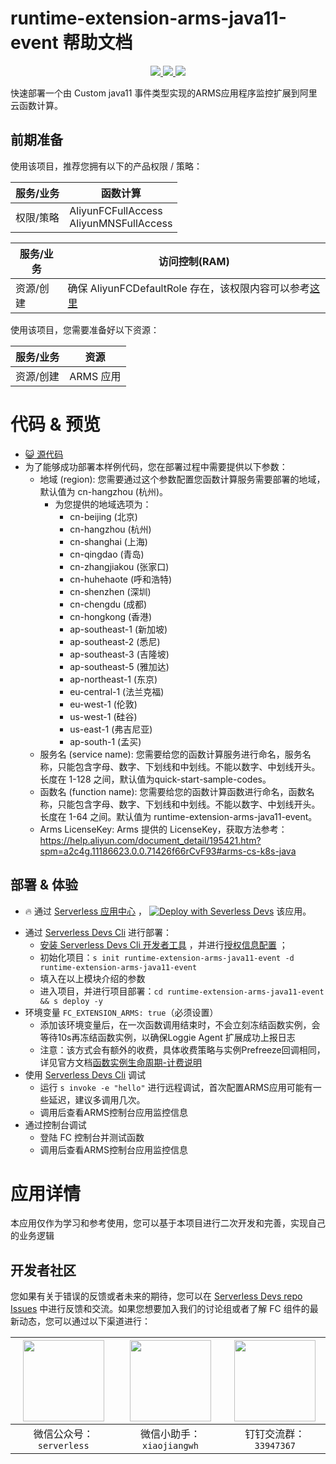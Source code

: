 # runtime-extension-arms-java11-event 帮助文档

<p align="center" class="flex justify-center">
    <a href="https://www.serverless-devs.com" class="ml-1">
    <img src="http://editor.devsapp.cn/icon?package=runtime-extension-arms-java11-event&type=packageType">
  </a>
  <a href="http://www.devsapp.cn/details.html?name=runtime-extension-arms-java11-event" class="ml-1">
    <img src="http://editor.devsapp.cn/icon?package=runtime-extension-arms-java11-event&type=packageVersion">
  </a>
  <a href="http://www.devsapp.cn/details.html?name=runtime-extension-arms-java11-event" class="ml-1">
    <img src="http://editor.devsapp.cn/icon?package=runtime-extension-arms-java11-event&type=packageDownload">
  </a>
</p>

<description>

快速部署一个由 Custom java11 事件类型实现的ARMS应用程序监控扩展到阿里云函数计算。
</description>

## 前期准备
使用该项目，推荐您拥有以下的产品权限 / 策略：

| 服务/业务 | 函数计算 |     
| --- |  --- |   
| 权限/策略 | AliyunFCFullAccess <br> AliyunMNSFullAccess |

| 服务/业务 | 访问控制(RAM) |     
| --- |  --- |   
| 资源/创建 | 确保 AliyunFCDefaultRole 存在，该权限内容可以参考[这里](https://help.aliyun.com/document_detail/181589.html) |

使用该项目，您需要准备好以下资源：

| 服务/业务 | 资源 |     
| --- |  --- |   
| 资源/创建 | ARMS 应用 |

<codepre id="codepre">

# 代码 & 预览

- [ :smiley_cat:  源代码](https://github.com/devsapp/start-fc/blob/main/event-function/runtime-extension-arms)
- 为了能够成功部署本样例代码，您在部署过程中需要提供以下参数：
    - 地域 (region): 您需要通过这个参数配置您函数计算服务需要部署的地域，默认值为 cn-hangzhou (杭州)。
      - 为您提供的地域选项为：
        - cn-beijing (北京)
        - cn-hangzhou (杭州)
        - cn-shanghai (上海)
        - cn-qingdao (青岛)
        - cn-zhangjiakou (张家口)
        - cn-huhehaote (呼和浩特)
        - cn-shenzhen (深圳)
        - cn-chengdu (成都)
        - cn-hongkong (香港)
        - ap-southeast-1 (新加坡)
        - ap-southeast-2 (悉尼)
        - ap-southeast-3 (吉隆坡)
        - ap-southeast-5 (雅加达)
        - ap-northeast-1 (东京)
        - eu-central-1 (法兰克福)
        - eu-west-1 (伦敦)
        - us-west-1 (硅谷)
        - us-east-1 (弗吉尼亚)
        - ap-south-1 (孟买)
    - 服务名 (service name): 您需要给您的函数计算服务进行命名，服务名称，只能包含字母、数字、下划线和中划线。不能以数字、中划线开头。长度在 1-128 之间，默认值为quick-start-sample-codes。
    - 函数名 (function name): 您需要给您的函数计算函数进行命名，函数名称，只能包含字母、数字、下划线和中划线。不能以数字、中划线开头。长度在 1-64 之间。默认值为 runtime-extension-arms-java11-event。
    - Arms LicenseKey: Arms 提供的 LicenseKey，获取方法参考：https://help.aliyun.com/document_detail/195421.htm?spm=a2c4g.11186623.0.0.71426f66rCvF93#arms-cs-k8s-java

</codepre>

<deploy>

## 部署 & 体验

<appcenter>

-  :fire:  通过 [Serverless 应用中心](https://fcnext.console.aliyun.com/applications/create?template=runtime-extension-arms-java11-event) ，
[![Deploy with Severless Devs](https://img.alicdn.com/imgextra/i1/O1CN01w5RFbX1v45s8TIXPz_!!6000000006118-55-tps-95-28.svg)](https://fcnext.console.aliyun.com/applications/create?template=runtime-extension-arms-java11-event)  该应用。 

</appcenter>

- 通过 [Serverless Devs Cli](https://www.serverless-devs.com/serverless-devs/install) 进行部署：
  - [安装 Serverless Devs Cli 开发者工具](https://www.serverless-devs.com/serverless-devs/install) ，并进行[授权信息配置](https://www.serverless-devs.com/fc/config) ；
  - 初始化项目：`s init runtime-extension-arms-java11-event -d runtime-extension-arms-java11-event` 
  - 填入在以上模块介绍的参数
  - 进入项目，并进行项目部署：`cd runtime-extension-arms-java11-event && s deploy -y`
- 环境变量 `FC_EXTENSION_ARMS: true`（必须设置）
  - 添加该环境变量后，在一次函数调用结束时，不会立刻冻结函数实例，会等待10s再冻结函数实例，以确保Loggie Agent 扩展成功上报日志
  - 注意：该方式会有额外的收费，具体收费策略与实例Prefreeze回调相同，详见官方文档[函数实例生命周期-计费说明](https://help.aliyun.com/document_detail/203027.html#section-t95-ow2-tuf)
- 使用 [Serverless Devs Cli](https://www.serverless-devs.com/serverless-devs/install) 调试
  - 运行 `s invoke -e "hello"` 进行远程调试，首次配置ARMS应用可能有一些延迟，建议多调用几次。
  - 调用后查看ARMS控制台应用监控信息
- 通过控制台调试
  - 登陆 FC 控制台并测试函数
  - 调用后查看ARMS控制台应用监控信息
</deploy>

<appdetail id="flushContent">

# 应用详情



本应用仅作为学习和参考使用，您可以基于本项目进行二次开发和完善，实现自己的业务逻辑



</appdetail>

<devgroup>

## 开发者社区

您如果有关于错误的反馈或者未来的期待，您可以在 [Serverless Devs repo Issues](https://github.com/serverless-devs/serverless-devs/issues) 中进行反馈和交流。如果您想要加入我们的讨论组或者了解 FC 组件的最新动态，您可以通过以下渠道进行：

<p align="center">

| <img src="https://serverless-article-picture.oss-cn-hangzhou.aliyuncs.com/1635407298906_20211028074819117230.png" width="130px" > | <img src="https://serverless-article-picture.oss-cn-hangzhou.aliyuncs.com/1635407044136_20211028074404326599.png" width="130px" > | <img src="https://serverless-article-picture.oss-cn-hangzhou.aliyuncs.com/1635407252200_20211028074732517533.png" width="130px" > |
|--- | --- | --- |
| <center>微信公众号：`serverless`</center> | <center>微信小助手：`xiaojiangwh`</center> | <center>钉钉交流群：`33947367`</center> | 

</p>

</devgroup>